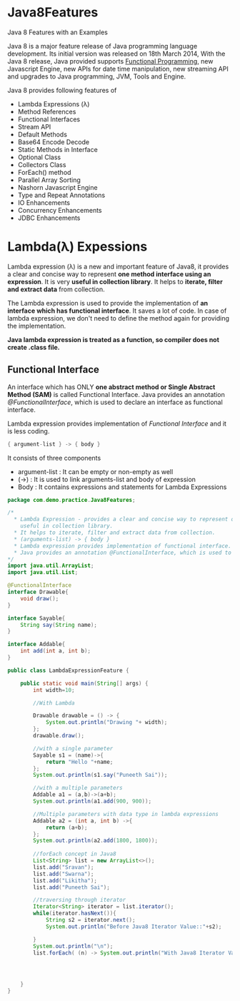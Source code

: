 # Java8Features
Java 8 Features with an Examples

Java 8 is a major feature release of Java programming language development. Its initial version
was released on 18th March 2014, With the Java 8 release, Java provided supports [Functional Programming](https://en.wikipedia.org/wiki/Functional_programming), new Javascript Engine, new APIs for date time manipulation, new streaming API and upgrades to Java programming, JVM, Tools and Engine.

Java 8 provides following features of 

* Lambda Expressions (λ)
* Method References
* Functional Interfaces
* Stream API
* Default Methods
* Base64 Encode Decode
* Static Methods in Interface
* Optional Class
* Collectors Class
* ForEach() method
* Parallel Array Sorting
* Nashorn Javascript Engine
* Type and Repeat Annotations
* IO Enhancements
* Concurrency Enhancements
* JDBC Enhancements

# Lambda(λ) Expessions 
 
Lambda expression (λ) is a new and important feature of Java8, it provides a clear and concise way to represent **one method interface using an expression**. It is very **useful in collection library**. It helps to **iterate, filter and extract data** from collection.

The Lambda expression is used to provide the implementation of **an interface which has functional interface**. It saves a lot of code. In case of lambda expression, we don't need to define the method again for providing the implementation.

**Java lambda expression is treated as a function, so compiler does not create .class file.**

## Functional Interface
An interface which has ONLY **one abstract method or Single Abstract Method (SAM)** is called Functional Interface.
Java provides an annotation *@FunctionalInterface*, which is used to declare an interface as functional interface.

Lambda expression provides implementation of *Functional Interface* and it is less coding.

```Java
{ argument-list } -> { body }
```
It consists of three components 
* argument-list : It can be empty or non-empty as well
* (->) : It is used to link arguments-list and body of expression
* Body : It contains expressions and statements for Lambda Expressions

```Java
package com.demo.practice.Java8Features;

/*
  * Lambda Expression - provides a clear and concise way to represent one method interface using an expression, 
    useful in collection library.
  * It helps to iterate, filter and extract data from collection.
  * (arguments-list) -> { body }
  * Lambda expression provides implementation of functional interface. An interface which has only one abstract method is         called functional interface.
  * Java provides an annotation @FunctionalInterface, which is used to declare an interface as functional interface.
*/
import java.util.ArrayList;
import java.util.List;

@FunctionalInterface
interface Drawable{
    void draw();
}

interface Sayable{
    String say(String name);
}

interface Addable{
    int add(int a, int b);
}

public class LambdaExpressionFeature {

    public static void main(String[] args) {
        int width=10;

        //With Lambda

        Drawable drawable = () -> {
            System.out.println("Drawing "+ width);
        };
        drawable.draw();

        //with a single parameter
        Sayable s1 = (name)->{
            return "Hello "+name;
        };
        System.out.println(s1.say("Puneeth Sai"));

        //with a multiple parameters
        Addable a1 = (a,b)->(a+b);
        System.out.println(a1.add(900, 900));

        //Multiple parameters with data type in lambda expressions
        Addable a2 = (int a, int b) ->{
            return (a+b);
        };
        System.out.println(a2.add(1800, 1800));
        
        //forEach concept in Java8
        List<String> list = new ArrayList<>();
        list.add("Sravan");
        list.add("Swarna");
        list.add("Likitha");
        list.add("Puneeth Sai");

        //traversing through iterator
        Iterator<String> iterator = list.iterator();
        while(iterator.hasNext()){
            String s2 = iterator.next();
            System.out.println("Before Java8 Iterator Value::"+s2);

        }
        System.out.println("\n");
        list.forEach( (n) -> System.out.println("With Java8 Iterator Value::"+n) );




    }
}
```




